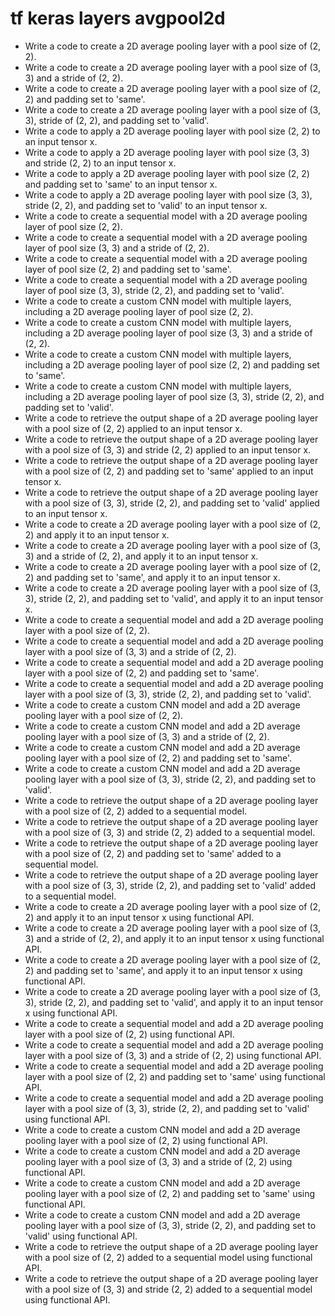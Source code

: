 # tf keras layers avgpool2d

- Write a code to create a 2D average pooling layer with a pool size of (2, 2).
- Write a code to create a 2D average pooling layer with a pool size of (3, 3) and a stride of (2, 2).
- Write a code to create a 2D average pooling layer with a pool size of (2, 2) and padding set to 'same'.
- Write a code to create a 2D average pooling layer with a pool size of (3, 3), stride of (2, 2), and padding set to 'valid'.
- Write a code to apply a 2D average pooling layer with pool size (2, 2) to an input tensor x.
- Write a code to apply a 2D average pooling layer with pool size (3, 3) and stride (2, 2) to an input tensor x.
- Write a code to apply a 2D average pooling layer with pool size (2, 2) and padding set to 'same' to an input tensor x.
- Write a code to apply a 2D average pooling layer with pool size (3, 3), stride (2, 2), and padding set to 'valid' to an input tensor x.
- Write a code to create a sequential model with a 2D average pooling layer of pool size (2, 2).
- Write a code to create a sequential model with a 2D average pooling layer of pool size (3, 3) and a stride of (2, 2).
- Write a code to create a sequential model with a 2D average pooling layer of pool size (2, 2) and padding set to 'same'.
- Write a code to create a sequential model with a 2D average pooling layer of pool size (3, 3), stride (2, 2), and padding set to 'valid'.
- Write a code to create a custom CNN model with multiple layers, including a 2D average pooling layer of pool size (2, 2).
- Write a code to create a custom CNN model with multiple layers, including a 2D average pooling layer of pool size (3, 3) and a stride of (2, 2).
- Write a code to create a custom CNN model with multiple layers, including a 2D average pooling layer of pool size (2, 2) and padding set to 'same'.
- Write a code to create a custom CNN model with multiple layers, including a 2D average pooling layer of pool size (3, 3), stride (2, 2), and padding set to 'valid'.
- Write a code to retrieve the output shape of a 2D average pooling layer with a pool size of (2, 2) applied to an input tensor x.
- Write a code to retrieve the output shape of a 2D average pooling layer with a pool size of (3, 3) and stride (2, 2) applied to an input tensor x.
- Write a code to retrieve the output shape of a 2D average pooling layer with a pool size of (2, 2) and padding set to 'same' applied to an input tensor x.
- Write a code to retrieve the output shape of a 2D average pooling layer with a pool size of (3, 3), stride (2, 2), and padding set to 'valid' applied to an input tensor x.
- Write a code to create a 2D average pooling layer with a pool size of (2, 2) and apply it to an input tensor x.
- Write a code to create a 2D average pooling layer with a pool size of (3, 3) and a stride of (2, 2), and apply it to an input tensor x.
- Write a code to create a 2D average pooling layer with a pool size of (2, 2) and padding set to 'same', and apply it to an input tensor x.
- Write a code to create a 2D average pooling layer with a pool size of (3, 3), stride (2, 2), and padding set to 'valid', and apply it to an input tensor x.
- Write a code to create a sequential model and add a 2D average pooling layer with a pool size of (2, 2).
- Write a code to create a sequential model and add a 2D average pooling layer with a pool size of (3, 3) and a stride of (2, 2).
- Write a code to create a sequential model and add a 2D average pooling layer with a pool size of (2, 2) and padding set to 'same'.
- Write a code to create a sequential model and add a 2D average pooling layer with a pool size of (3, 3), stride (2, 2), and padding set to 'valid'.
- Write a code to create a custom CNN model and add a 2D average pooling layer with a pool size of (2, 2).
- Write a code to create a custom CNN model and add a 2D average pooling layer with a pool size of (3, 3) and a stride of (2, 2).
- Write a code to create a custom CNN model and add a 2D average pooling layer with a pool size of (2, 2) and padding set to 'same'.
- Write a code to create a custom CNN model and add a 2D average pooling layer with a pool size of (3, 3), stride (2, 2), and padding set to 'valid'.
- Write a code to retrieve the output shape of a 2D average pooling layer with a pool size of (2, 2) added to a sequential model.
- Write a code to retrieve the output shape of a 2D average pooling layer with a pool size of (3, 3) and stride (2, 2) added to a sequential model.
- Write a code to retrieve the output shape of a 2D average pooling layer with a pool size of (2, 2) and padding set to 'same' added to a sequential model.
- Write a code to retrieve the output shape of a 2D average pooling layer with a pool size of (3, 3), stride (2, 2), and padding set to 'valid' added to a sequential model.
- Write a code to create a 2D average pooling layer with a pool size of (2, 2) and apply it to an input tensor x using functional API.
- Write a code to create a 2D average pooling layer with a pool size of (3, 3) and a stride of (2, 2), and apply it to an input tensor x using functional API.
- Write a code to create a 2D average pooling layer with a pool size of (2, 2) and padding set to 'same', and apply it to an input tensor x using functional API.
- Write a code to create a 2D average pooling layer with a pool size of (3, 3), stride (2, 2), and padding set to 'valid', and apply it to an input tensor x using functional API.
- Write a code to create a sequential model and add a 2D average pooling layer with a pool size of (2, 2) using functional API.
- Write a code to create a sequential model and add a 2D average pooling layer with a pool size of (3, 3) and a stride of (2, 2) using functional API.
- Write a code to create a sequential model and add a 2D average pooling layer with a pool size of (2, 2) and padding set to 'same' using functional API.
- Write a code to create a sequential model and add a 2D average pooling layer with a pool size of (3, 3), stride (2, 2), and padding set to 'valid' using functional API.
- Write a code to create a custom CNN model and add a 2D average pooling layer with a pool size of (2, 2) using functional API.
- Write a code to create a custom CNN model and add a 2D average pooling layer with a pool size of (3, 3) and a stride of (2, 2) using functional API.
- Write a code to create a custom CNN model and add a 2D average pooling layer with a pool size of (2, 2) and padding set to 'same' using functional API.
- Write a code to create a custom CNN model and add a 2D average pooling layer with a pool size of (3, 3), stride (2, 2), and padding set to 'valid' using functional API.
- Write a code to retrieve the output shape of a 2D average pooling layer with a pool size of (2, 2) added to a sequential model using functional API.
- Write a code to retrieve the output shape of a 2D average pooling layer with a pool size of (3, 3) and stride (2, 2) added to a sequential model using functional API.